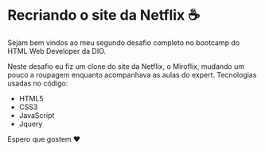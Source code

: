 # Recriando o site da Netflix :coffee:

Sejam bem vindos ao meu segundo desafio completo no bootcamp do HTML Web Developer da DIO.

Neste desafio eu fiz um clone do site da Netflix, o Miroflix, mudando um pouco a roupagem enquanto acompanhava as aulas do expert.
Tecnologias usadas no código: 
 - HTML5
 - CSS3
 - JavaScript
 - Jquery

Espero que gostem :heart:
